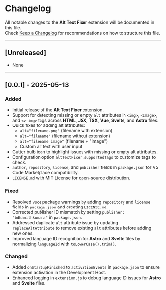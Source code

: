 # Changelog

All notable changes to the **Alt Text Fixer** extension will be documented in this file.  
Check [Keep a Changelog](https://keepachangelog.com/en/1.0.0/) for recommendations on how to structure this file.

---

## [Unreleased]

- None

---

## [0.0.1] - 2025-05-13

### Added

- Initial release of the **Alt Text Fixer** extension.
- Support for detecting missing or empty `alt` attributes in `<img>`, `<Image>`, and `<v-img>` tags across **HTML**, **JSX**, **TSX**, **Vue**, **Svelte**, and **Astro** files.
- Quick fixes for adding alt attributes:
  - `alt="filename.png"` (filename with extension)
  - `alt="filename"` (filename without extension)
  - `alt="filename image"` (filename + "image")
  - Custom alt text with user input
- Gutter bulb icon to highlight issues with missing or empty alt attributes.
- Configuration option `altTextFixer.supportedTags` to customize tags to check.
- `author`, `repository`, `license`, and `publisher` fields in `package.json` for VS Code Marketplace compatibility.
- `LICENSE.md` with MIT License for open-source distribution.

### Fixed

- Resolved `vsce` package warnings by adding `repository` and `license` fields in `package.json` and creating `LICENSE.md`.
- Corrected publisher ID mismatch by setting `publisher: "bdhamithkumara"` in `package.json`.
- Addressed duplicate `alt` attribute issue by updating `replaceAltAttribute` to remove existing `alt` attributes before adding new ones.
- Improved language ID recognition for **Astro** and **Svelte** files by normalizing `languageId` with `toLowerCase().trim()`.

### Changed

- Added `onStartupFinished` to `activationEvents` in `package.json` to ensure extension activation in the Development Host.
- Enhanced logging in `extension.js` to debug language ID issues for **Astro** and **Svelte** files.
